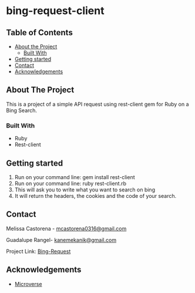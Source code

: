 # bing-request-client

## Table of Contents

* [About the Project](#about-the-project)
  * [Built With](#built-with)
* [Getting started](#Getting-started)
* [Contact](#contact)
* [Acknowledgements](#acknowledgements)

<!-- ABOUT THE PROJECT -->
## About The Project

This is a project of a simple API request using rest-client gem for Ruby on a Bing Search.


### Built With

*   Ruby
*   Rest-client

## Getting started

1. Run on your command line: gem install rest-client
2. Run on your command line: ruby rest-client.rb
3. This will ask you to write what you want to search on bing
4. It will return the headers, the cookies and the code of your search.


<!-- CONTACT -->
## Contact

Melissa Castorena - mcastorena0316@gmail.com

Guadalupe Rangel- kanemekanik@gmail.com

Project Link: [Bing-Request](https://github.com/Luzaks/bing-request-client)



<!-- ACKNOWLEDGEMENTS -->
## Acknowledgements

* [Microverse](https://www.microverse.org/)


  
  


